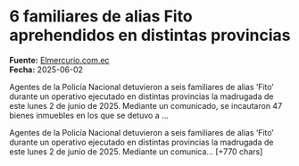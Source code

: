 # 6 familiares de alias Fito aprehendidos en distintas provincias

**Fuente:** [Elmercurio.com.ec](https://www.elmercurio.com.ec/sucesos/2025/06/02/6-familiares-de-alias-fito-aprehendidos-en-distintas-provincias/)  
**Fecha:** 2025-06-02

Agentes de la Policía Nacional detuvieron a seis familiares de alias ‘Fito’ durante un operativo ejecutado en distintas provincias la madrugada de este lunes 2 de junio de 2025. Mediante un comunicado, se incautaron 47 bienes inmuebles en los que se detuvo a …

Agentes de la Policía Nacional detuvieron a seis familiares de alias ‘Fito’ durante un operativo ejecutado en distintas provincias la madrugada de este lunes 2 de junio de 2025.
Mediante un comunica… [+770 chars]
